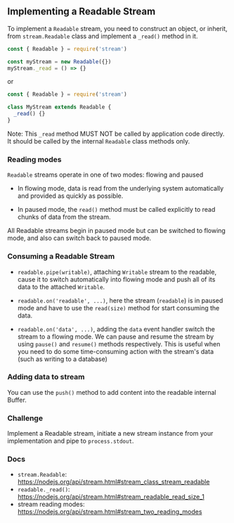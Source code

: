 ## Implementing a Readable Stream

To implement a `Readable` stream, you need to construct an object, or inherit,
from `stream.Readable` class and implement a `_read()` method in it.

```js
const { Readable } = require('stream')

const myStream = new Readable({})
myStream._read = () => {}
```

or

```js
const { Readable } = require('stream')

class MyStream extends Readable {
  _read() {}
}
```

Note: This `_read` method MUST NOT be called by application code directly.
It should be called by the internal `Readable` class methods only.

### Reading modes

`Readable` streams operate in one of two modes: flowing and paused

* In flowing mode, data is read from the underlying system automatically and
  provided as quickly as possible.

* In paused mode, the `read()` method must be called explicitly to read chunks
  of data from the stream.

All Readable streams begin in paused mode but can be switched to flowing mode,
and also can switch back to paused mode.

### Consuming a Readable Stream

* `readable.pipe(writable)`, attaching `Writable` stream to the readable, cause
  it to switch automatically into flowing mode and push all of its data to the
  attached `Writable`.

* `readable.on('readable', ...)`, here the stream (`readable`) is in paused mode
  and have to use the `read(size)` method for start consuming the data.

* `readable.on('data', ...)`, adding the `data` event handler switch the stream
  to a flowing mode. We can pause and resume the stream by using `pause()`
  and `resume()` methods respectively. This is useful when you need to do some
  time-consuming action with the stream's data (such as writing to a database)

### Adding data to stream

You can use the `push()` method to add content into the readable internal Buffer.

### Challenge

Implement a Readable stream, initiate a new stream instance from your implementation
and pipe to `process.stdout`.

### Docs
* `stream.Readable`: https://nodejs.org/api/stream.html#stream_class_stream_readable
* `readable._read()`: https://nodejs.org/api/stream.html#stream_readable_read_size_1
* stream reading modes: https://nodejs.org/api/stream.html#stream_two_reading_modes
